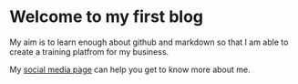# Welcome to my first blog

My aim is to learn enough about github and markdown so that I am able to create a training platfrom for my business.

My [social media page](www.linkedin.com/thomaswrose) can help you get to know more about me.


